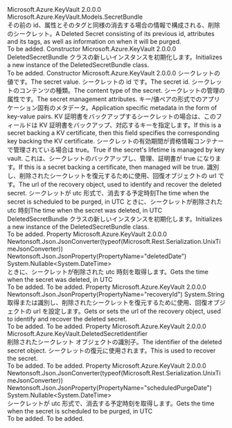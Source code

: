 <Type Name="DeletedSecretBundle" FullName="Microsoft.Azure.KeyVault.Models.DeletedSecretBundle">
  <TypeSignature Language="C#" Value="public class DeletedSecretBundle : Microsoft.Azure.KeyVault.Models.SecretBundle" />
  <TypeSignature Language="ILAsm" Value=".class public auto ansi beforefieldinit DeletedSecretBundle extends Microsoft.Azure.KeyVault.Models.SecretBundle" />
  <TypeSignature Language="DocId" Value="T:Microsoft.Azure.KeyVault.Models.DeletedSecretBundle" />
  <TypeSignature Language="VB.NET" Value="Public Class DeletedSecretBundle&#xA;Inherits SecretBundle" />
  <TypeSignature Language="F#" Value="type DeletedSecretBundle = class&#xA;    inherit SecretBundle" />
  <AssemblyInfo>
    <AssemblyName>Microsoft.Azure.KeyVault</AssemblyName>
    <AssemblyVersion>2.0.0.0</AssemblyVersion>
  </AssemblyInfo>
  <Base>
    <BaseTypeName>Microsoft.Azure.KeyVault.Models.SecretBundle</BaseTypeName>
  </Base>
  <Interfaces />
  <Docs>
    <summary>
            <span data-ttu-id="8f51e-101">その前の id、属性とそのタグと同様の消去する場合の情報で構成される、削除のシークレット。</span><span class="sxs-lookup"><span data-stu-id="8f51e-101">A Deleted Secret consisting of its previous id, attributes and its tags, as well as information on when it will be purged.</span></span>
            </summary>
    <remarks>To be added.</remarks>
  </Docs>
  <Members>
    <Member MemberName=".ctor">
      <MemberSignature Language="C#" Value="public DeletedSecretBundle ();" />
      <MemberSignature Language="ILAsm" Value=".method public hidebysig specialname rtspecialname instance void .ctor() cil managed" />
      <MemberSignature Language="DocId" Value="M:Microsoft.Azure.KeyVault.Models.DeletedSecretBundle.#ctor" />
      <MemberSignature Language="VB.NET" Value="Public Sub New ()" />
      <MemberType>Constructor</MemberType>
      <AssemblyInfo>
        <AssemblyName>Microsoft.Azure.KeyVault</AssemblyName>
        <AssemblyVersion>2.0.0.0</AssemblyVersion>
      </AssemblyInfo>
      <Parameters />
      <Docs>
        <summary>
            <span data-ttu-id="8f51e-102">DeletedSecretBundle クラスの新しいインスタンスを初期化します。</span><span class="sxs-lookup"><span data-stu-id="8f51e-102">Initializes a new instance of the DeletedSecretBundle class.</span></span>
            </summary>
        <remarks>To be added.</remarks>
      </Docs>
    </Member>
    <Member MemberName=".ctor">
      <MemberSignature Language="C#" Value="public DeletedSecretBundle (string value = null, string id = null, string contentType = null, Microsoft.Azure.KeyVault.Models.SecretAttributes attributes = null, System.Collections.Generic.IDictionary&lt;string,string&gt; tags = null, string kid = null, Nullable&lt;bool&gt; managed = null, string recoveryId = null, Nullable&lt;DateTime&gt; scheduledPurgeDate = null, Nullable&lt;DateTime&gt; deletedDate = null);" />
      <MemberSignature Language="ILAsm" Value=".method public hidebysig specialname rtspecialname instance void .ctor(string value, string id, string contentType, class Microsoft.Azure.KeyVault.Models.SecretAttributes attributes, class System.Collections.Generic.IDictionary`2&lt;string, string&gt; tags, string kid, valuetype System.Nullable`1&lt;bool&gt; managed, string recoveryId, valuetype System.Nullable`1&lt;valuetype System.DateTime&gt; scheduledPurgeDate, valuetype System.Nullable`1&lt;valuetype System.DateTime&gt; deletedDate) cil managed" />
      <MemberSignature Language="DocId" Value="M:Microsoft.Azure.KeyVault.Models.DeletedSecretBundle.#ctor(System.String,System.String,System.String,Microsoft.Azure.KeyVault.Models.SecretAttributes,System.Collections.Generic.IDictionary{System.String,System.String},System.String,System.Nullable{System.Boolean},System.String,System.Nullable{System.DateTime},System.Nullable{System.DateTime})" />
      <MemberSignature Language="VB.NET" Value="Public Sub New (Optional value As String = null, Optional id As String = null, Optional contentType As String = null, Optional attributes As SecretAttributes = null, Optional tags As IDictionary(Of String, String) = null, Optional kid As String = null, Optional managed As Nullable(Of Boolean) = null, Optional recoveryId As String = null, Optional scheduledPurgeDate As Nullable(Of DateTime) = null, Optional deletedDate As Nullable(Of DateTime) = null)" />
      <MemberSignature Language="F#" Value="new Microsoft.Azure.KeyVault.Models.DeletedSecretBundle : string * string * string * Microsoft.Azure.KeyVault.Models.SecretAttributes * System.Collections.Generic.IDictionary&lt;string, string&gt; * string * Nullable&lt;bool&gt; * string * Nullable&lt;DateTime&gt; * Nullable&lt;DateTime&gt; -&gt; Microsoft.Azure.KeyVault.Models.DeletedSecretBundle" Usage="new Microsoft.Azure.KeyVault.Models.DeletedSecretBundle (value, id, contentType, attributes, tags, kid, managed, recoveryId, scheduledPurgeDate, deletedDate)" />
      <MemberType>Constructor</MemberType>
      <AssemblyInfo>
        <AssemblyName>Microsoft.Azure.KeyVault</AssemblyName>
        <AssemblyVersion>2.0.0.0</AssemblyVersion>
      </AssemblyInfo>
      <Parameters>
        <Parameter Name="value" Type="System.String" />
        <Parameter Name="id" Type="System.String" />
        <Parameter Name="contentType" Type="System.String" />
        <Parameter Name="attributes" Type="Microsoft.Azure.KeyVault.Models.SecretAttributes" />
        <Parameter Name="tags" Type="System.Collections.Generic.IDictionary&lt;System.String,System.String&gt;" />
        <Parameter Name="kid" Type="System.String" />
        <Parameter Name="managed" Type="System.Nullable&lt;System.Boolean&gt;" />
        <Parameter Name="recoveryId" Type="System.String" />
        <Parameter Name="scheduledPurgeDate" Type="System.Nullable&lt;System.DateTime&gt;" />
        <Parameter Name="deletedDate" Type="System.Nullable&lt;System.DateTime&gt;" />
      </Parameters>
      <Docs>
        <param name="value"><span data-ttu-id="8f51e-103">シークレットの値です。</span><span class="sxs-lookup"><span data-stu-id="8f51e-103">The secret value.</span></span></param>
        <param name="id"><span data-ttu-id="8f51e-104">シークレットの id です。</span><span class="sxs-lookup"><span data-stu-id="8f51e-104">The secret id.</span></span></param>
        <param name="contentType"><span data-ttu-id="8f51e-105">シークレットのコンテンツの種類。</span><span class="sxs-lookup"><span data-stu-id="8f51e-105">The content type of the secret.</span></span></param>
        <param name="attributes"><span data-ttu-id="8f51e-106">シークレットの管理の属性です。</span><span class="sxs-lookup"><span data-stu-id="8f51e-106">The secret management attributes.</span></span></param>
        <param name="tags"><span data-ttu-id="8f51e-107">キー/値ペアの形式でのアプリケーション固有のメタデータ。</span><span class="sxs-lookup"><span data-stu-id="8f51e-107">Application specific metadata in the form of key-value pairs.</span></span></param>
        <param name="kid"><span data-ttu-id="8f51e-108">KV 証明書をバックアップするシークレットの場合は、このフィールドは KV 証明書をバックアップ、対応するキーを指定します。</span><span class="sxs-lookup"><span data-stu-id="8f51e-108">If this is a secret backing a KV certificate, then this field specifies the corresponding key backing the KV certificate.</span></span></param>
        <param name="managed"><span data-ttu-id="8f51e-109">シークレットの有効期間が資格情報コンテナーで管理されている場合は true。</span><span class="sxs-lookup"><span data-stu-id="8f51e-109">True if the secret's lifetime is managed by key vault.</span></span> <span data-ttu-id="8f51e-110">これは、シークレットのバックアップし、管理、証明書が true になります。</span><span class="sxs-lookup"><span data-stu-id="8f51e-110">If this is a secret backing a certificate, then managed will be true.</span></span></param>
        <param name="recoveryId"><span data-ttu-id="8f51e-111">識別し、削除されたシークレットを復元するために使用、回復オブジェクトの url です。</span><span class="sxs-lookup"><span data-stu-id="8f51e-111">The url of the recovery object, used to identify and recover the deleted secret.</span></span></param>
        <param name="scheduledPurgeDate"><span data-ttu-id="8f51e-112">シークレットが utc 形式で、消去する予定時刻</span><span class="sxs-lookup"><span data-stu-id="8f51e-112">The time when the secret is scheduled to be purged, in UTC</span></span></param>
        <param name="deletedDate"><span data-ttu-id="8f51e-113">ときに、シークレットが削除された utc 時刻</span><span class="sxs-lookup"><span data-stu-id="8f51e-113">The time when the secret was deleted, in UTC</span></span></param>
        <summary>
            <span data-ttu-id="8f51e-114">DeletedSecretBundle クラスの新しいインスタンスを初期化します。</span><span class="sxs-lookup"><span data-stu-id="8f51e-114">Initializes a new instance of the DeletedSecretBundle class.</span></span>
            </summary>
        <remarks>To be added.</remarks>
      </Docs>
    </Member>
    <Member MemberName="DeletedDate">
      <MemberSignature Language="C#" Value="public Nullable&lt;DateTime&gt; DeletedDate { get; }" />
      <MemberSignature Language="ILAsm" Value=".property instance valuetype System.Nullable`1&lt;valuetype System.DateTime&gt; DeletedDate" />
      <MemberSignature Language="DocId" Value="P:Microsoft.Azure.KeyVault.Models.DeletedSecretBundle.DeletedDate" />
      <MemberSignature Language="VB.NET" Value="Public ReadOnly Property DeletedDate As Nullable(Of DateTime)" />
      <MemberSignature Language="F#" Value="member this.DeletedDate : Nullable&lt;DateTime&gt;" Usage="Microsoft.Azure.KeyVault.Models.DeletedSecretBundle.DeletedDate" />
      <MemberType>Property</MemberType>
      <AssemblyInfo>
        <AssemblyName>Microsoft.Azure.KeyVault</AssemblyName>
        <AssemblyVersion>2.0.0.0</AssemblyVersion>
      </AssemblyInfo>
      <Attributes>
        <Attribute>
          <AttributeName>Newtonsoft.Json.JsonConverter(typeof(Microsoft.Rest.Serialization.UnixTimeJsonConverter))</AttributeName>
        </Attribute>
        <Attribute>
          <AttributeName>Newtonsoft.Json.JsonProperty(PropertyName="deletedDate")</AttributeName>
        </Attribute>
      </Attributes>
      <ReturnValue>
        <ReturnType>System.Nullable&lt;System.DateTime&gt;</ReturnType>
      </ReturnValue>
      <Docs>
        <summary>
            <span data-ttu-id="8f51e-115">ときに、シークレットが削除された utc 時刻を取得します。</span><span class="sxs-lookup"><span data-stu-id="8f51e-115">Gets the time when the secret was deleted, in UTC</span></span>
            </summary>
        <value>To be added.</value>
        <remarks>To be added.</remarks>
      </Docs>
    </Member>
    <Member MemberName="RecoveryId">
      <MemberSignature Language="C#" Value="public string RecoveryId { get; set; }" />
      <MemberSignature Language="ILAsm" Value=".property instance string RecoveryId" />
      <MemberSignature Language="DocId" Value="P:Microsoft.Azure.KeyVault.Models.DeletedSecretBundle.RecoveryId" />
      <MemberSignature Language="VB.NET" Value="Public Property RecoveryId As String" />
      <MemberSignature Language="F#" Value="member this.RecoveryId : string with get, set" Usage="Microsoft.Azure.KeyVault.Models.DeletedSecretBundle.RecoveryId" />
      <MemberType>Property</MemberType>
      <AssemblyInfo>
        <AssemblyName>Microsoft.Azure.KeyVault</AssemblyName>
        <AssemblyVersion>2.0.0.0</AssemblyVersion>
      </AssemblyInfo>
      <Attributes>
        <Attribute>
          <AttributeName>Newtonsoft.Json.JsonProperty(PropertyName="recoveryId")</AttributeName>
        </Attribute>
      </Attributes>
      <ReturnValue>
        <ReturnType>System.String</ReturnType>
      </ReturnValue>
      <Docs>
        <summary>
            <span data-ttu-id="8f51e-116">取得または識別し、削除されたシークレットを復元するために使用、回復オブジェクトの url を設定します。</span><span class="sxs-lookup"><span data-stu-id="8f51e-116">Gets or sets the url of the recovery object, used to identify and recover the deleted secret.</span></span>
            </summary>
        <value>To be added.</value>
        <remarks>To be added.</remarks>
      </Docs>
    </Member>
    <Member MemberName="RecoveryIdentifier">
      <MemberSignature Language="C#" Value="public Microsoft.Azure.KeyVault.DeletedSecretIdentifier RecoveryIdentifier { get; }" />
      <MemberSignature Language="ILAsm" Value=".property instance class Microsoft.Azure.KeyVault.DeletedSecretIdentifier RecoveryIdentifier" />
      <MemberSignature Language="DocId" Value="P:Microsoft.Azure.KeyVault.Models.DeletedSecretBundle.RecoveryIdentifier" />
      <MemberSignature Language="VB.NET" Value="Public ReadOnly Property RecoveryIdentifier As DeletedSecretIdentifier" />
      <MemberSignature Language="F#" Value="member this.RecoveryIdentifier : Microsoft.Azure.KeyVault.DeletedSecretIdentifier" Usage="Microsoft.Azure.KeyVault.Models.DeletedSecretBundle.RecoveryIdentifier" />
      <MemberType>Property</MemberType>
      <AssemblyInfo>
        <AssemblyName>Microsoft.Azure.KeyVault</AssemblyName>
        <AssemblyVersion>2.0.0.0</AssemblyVersion>
      </AssemblyInfo>
      <ReturnValue>
        <ReturnType>Microsoft.Azure.KeyVault.DeletedSecretIdentifier</ReturnType>
      </ReturnValue>
      <Docs>
        <summary>
            <span data-ttu-id="8f51e-117">削除されたシークレット オブジェクトの識別子。</span><span class="sxs-lookup"><span data-stu-id="8f51e-117">The identifier of the deleted secret object.</span></span> <span data-ttu-id="8f51e-118">シークレットの復元に使用されます。</span><span class="sxs-lookup"><span data-stu-id="8f51e-118">This is used to recover the secret.</span></span>
            </summary>
        <value>To be added.</value>
        <remarks>To be added.</remarks>
      </Docs>
    </Member>
    <Member MemberName="ScheduledPurgeDate">
      <MemberSignature Language="C#" Value="public Nullable&lt;DateTime&gt; ScheduledPurgeDate { get; }" />
      <MemberSignature Language="ILAsm" Value=".property instance valuetype System.Nullable`1&lt;valuetype System.DateTime&gt; ScheduledPurgeDate" />
      <MemberSignature Language="DocId" Value="P:Microsoft.Azure.KeyVault.Models.DeletedSecretBundle.ScheduledPurgeDate" />
      <MemberSignature Language="VB.NET" Value="Public ReadOnly Property ScheduledPurgeDate As Nullable(Of DateTime)" />
      <MemberSignature Language="F#" Value="member this.ScheduledPurgeDate : Nullable&lt;DateTime&gt;" Usage="Microsoft.Azure.KeyVault.Models.DeletedSecretBundle.ScheduledPurgeDate" />
      <MemberType>Property</MemberType>
      <AssemblyInfo>
        <AssemblyName>Microsoft.Azure.KeyVault</AssemblyName>
        <AssemblyVersion>2.0.0.0</AssemblyVersion>
      </AssemblyInfo>
      <Attributes>
        <Attribute>
          <AttributeName>Newtonsoft.Json.JsonConverter(typeof(Microsoft.Rest.Serialization.UnixTimeJsonConverter))</AttributeName>
        </Attribute>
        <Attribute>
          <AttributeName>Newtonsoft.Json.JsonProperty(PropertyName="scheduledPurgeDate")</AttributeName>
        </Attribute>
      </Attributes>
      <ReturnValue>
        <ReturnType>System.Nullable&lt;System.DateTime&gt;</ReturnType>
      </ReturnValue>
      <Docs>
        <summary>
            <span data-ttu-id="8f51e-119">シークレットが utc 形式で、消去する予定時刻を取得します。</span><span class="sxs-lookup"><span data-stu-id="8f51e-119">Gets the time when the secret is scheduled to be purged, in UTC</span></span>
            </summary>
        <value>To be added.</value>
        <remarks>To be added.</remarks>
      </Docs>
    </Member>
  </Members>
</Type>